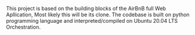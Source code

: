 This project is based on the building blocks of the AirBnB full Web Apllication, Most likely this will be its clone. The codebase is built on python programming language and interpreted/compiled on Ubuntu 20.04 LTS Orchestration. 
